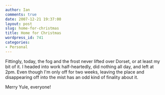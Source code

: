 ```yaml
---
author: Ian
comments: true
date: 2007-12-21 19:37:00
layout: post
slug: home-for-christmas
title: Home for Christmas
wordpress_id: 741
categories:
- Personal
---
```


Fittingly, today, the fog and the frost never lifted over Dorset, or at least my bit of it.  I headed into work half-heartedly, did nothing all day, and left at 2pm.  Even though I'm only off for two weeks, leaving the place and disappearing off into the mist has an odd kind of finality about it.  

Merry Yule, everyone!
